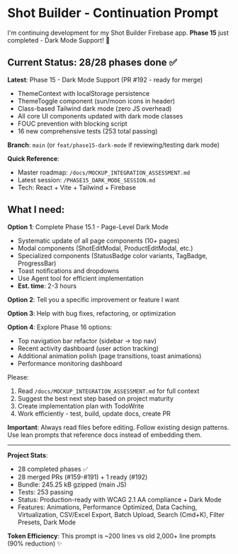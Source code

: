 # Shot Builder - Continuation Prompt

I'm continuing development for my Shot Builder Firebase app. **Phase 15** just completed - Dark Mode Support! 🌙

## Current Status: 28/28 phases done ✅

**Latest**: Phase 15 - Dark Mode Support (PR #192 - ready for merge)
- ThemeContext with localStorage persistence
- ThemeToggle component (sun/moon icons in header)
- Class-based Tailwind dark mode (zero JS overhead)
- All core UI components updated with dark mode classes
- FOUC prevention with blocking script
- 16 new comprehensive tests (253 total passing)

**Branch**: `main` (or `feat/phase15-dark-mode` if reviewing/testing dark mode)

**Quick Reference**:
- Master roadmap: `/docs/MOCKUP_INTEGRATION_ASSESSMENT.md`
- Latest session: `/PHASE15_DARK_MODE_SESSION.md`
- Tech: React + Vite + Tailwind + Firebase

## What I need:

**Option 1**: Complete Phase 15.1 - Page-Level Dark Mode
- Systematic update of all page components (10+ pages)
- Modal components (ShotEditModal, ProductEditModal, etc.)
- Specialized components (StatusBadge color variants, TagBadge, ProgressBar)
- Toast notifications and dropdowns
- Use Agent tool for efficient implementation
- **Est. time**: 2-3 hours

**Option 2**: Tell you a specific improvement or feature I want

**Option 3**: Help with bug fixes, refactoring, or optimization

**Option 4**: Explore Phase 16 options:
- Top navigation bar refactor (sidebar → top nav)
- Recent activity dashboard (user action tracking)
- Additional animation polish (page transitions, toast animations)
- Performance monitoring dashboard

Please:
1. Read `/docs/MOCKUP_INTEGRATION_ASSESSMENT.md` for full context
2. Suggest the best next step based on project maturity
3. Create implementation plan with TodoWrite
4. Work efficiently - test, build, update docs, create PR

**Important**: Always read files before editing. Follow existing design patterns. Use lean prompts that reference docs instead of embedding them.

---

**Project Stats**:
- 28 completed phases ✅
- 28 merged PRs (#159-#191) + 1 ready (#192)
- Bundle: 245.25 kB gzipped (main JS)
- Tests: 253 passing
- Status: Production-ready with WCAG 2.1 AA compliance + Dark Mode
- Features: Animations, Performance Optimized, Data Caching, Virtualization, CSV/Excel Export, Batch Upload, Search (Cmd+K), Filter Presets, Dark Mode

**Token Efficiency**: This prompt is ~200 lines vs old 2,000+ line prompts (90% reduction) ✨
